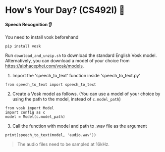 # How's Your Day? (CS492I) 📖
#### Speech Recognition 👂

You need to install vosk beforehand
```
pip install vosk
```

Run `download_and_unzip.sh` to download the standard English Vosk model.
Alternatively, you can download a model of your choice from https://alphacephei.com/vosk/models.

1. Import the 'speech_to_text' function inside 'speech_to_text.py'
```
from speech_to_text import speech_to_text
```
2. Create a Vosk model as follows. (You can use a model of your choice by using the path to the model, instead of `c.model_path`)
```
from vosk import Model
import config as c
model = Model(c.model_path)
```
3. Call the function with model and path to .wav file as the argument
```
print(speech_to_text(model, 'audio.wav'))
```

> The audio files need to be sampled at 16kHz.
